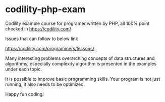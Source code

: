 codility-php-exam
=================

Codility example course for programer written by PHP, all 100% point checked in https://codility.com/

Issues that can follow to below link

https://codility.com/programmers/lessons/

Many interesting problems overarching concepts of data structures and algorithms, especially complexity algorithm is presented in the examples under each topic.

It is possible to improve basic programming skills. Your program is not just running, it also needs to be optimized.

Happy fun coding!
